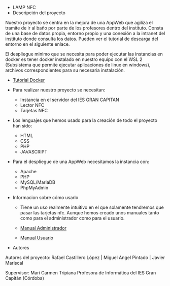 
- LAMP NFC
- Descripción del proyecto

Nuestro proyecto se centra en la mejora de una AppWeb que agiliza el tramite de ir al baño por parte de los profesores dentro del instituto. Consta de una base de datos propia, entorno propio y una conexión a la intranet del instituto donde consulta los datos.
Pueden ver el tutorial de descarga del entorno en el siguiente enlace.

El despliegue minimo que se necesita para poder ejecutar las instancias en docker es tener docker instalado en nuestro equipo con el WSL 2 (Subsistema que permite ejecutar aplicaciones de linux en windows), archivos correspondientes para su necesaria instalación.

- [Tutorial Docker](https://github.com/iesgrancapitan-proyectos/202223ASIR-diciembre-PuntoInfo_TarjNFCAlum-Castillero-Pintado-Mariscal/wiki/Tutorial-Docker)

- Para realizar nuestro proyecto se necesitan:

    - Instancia en el servidor del IES GRAN CAPITAN
    - Lector NFC
    - Tarjetas NFC

- Los lenguajes que hemos usado para la creación de todo el proyecto han sido:

    - HTML
    - CSS
    - PHP
    - JAVASCRIPT

- Para el despliegue de una AppWeb necesitamos la instancia con:

   - Apache
   - PHP
   - MySQL/MariaDB
   - PhpMyAdmin

- Informacion sobre cómo usarlo

  - Tiene un uso realmente intuitivo en el que solamente tendremos que pasar las tarjetas nfc. Aunque hemos creado unos manuales tanto como para el administrador       como para el usuario.

  - [Manual Administrador](https://github.com/iesgrancapitan-proyectos/202223ASIR-diciembre-PuntoInfo_TarjNFCAlum-Castillero-Pintado-Mariscal/wiki/9.1-Manual-administrador)
  - [Manual Usuario](https://github.com/iesgrancapitan-proyectos/202223ASIR-diciembre-PuntoInfo_TarjNFCAlum-Castillero-Pintado-Mariscal/wiki/9.2-Manual-Usuario)


- Autores

Autores del proyecto: Rafael Castillero López | Miguel Angel Pintado | Javier Mariscal

Supervisor: Mari Carmen Tripiana Profesora de Informática del IES Gran Capitán (Córdoba)
